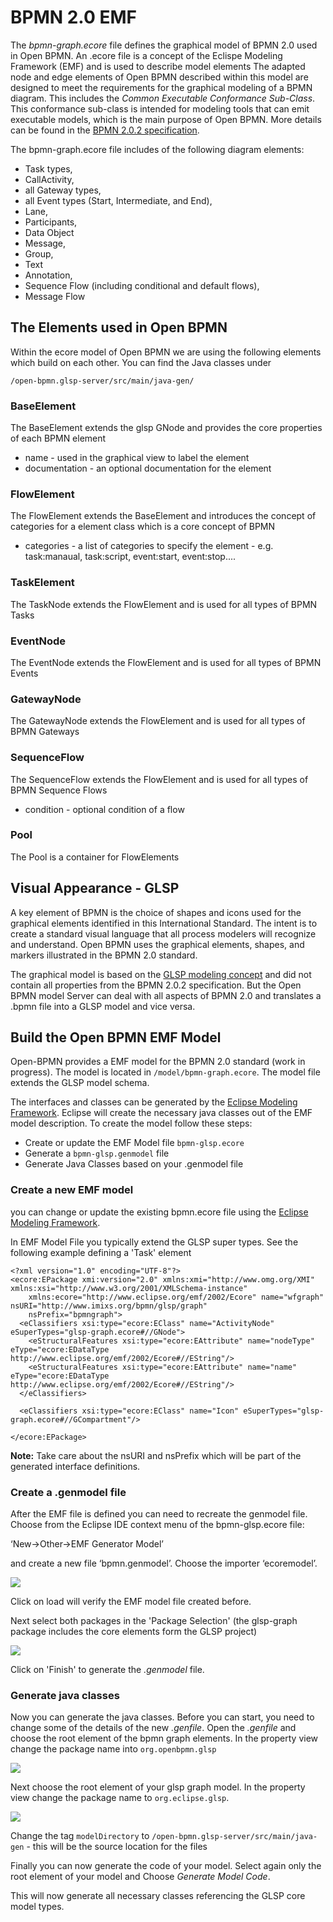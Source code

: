 # BPMN 2.0 EMF

The *bpmn-graph.ecore* file defines the graphical model of BPMN 2.0 used in Open BPMN. An .ecore file is a concept of the Eclispe Modeling Framework (EMF) and is used to describe model elements  The adapted node and edge elements of Open BPMN described within this model are designed to meet the requirements for the graphical modeling of a BPMN diagram. This includes the *Common Executable Conformance Sub-Class*. This conformance sub-class is intended for modeling tools that can emit executable models, which is the main purpose of Open BPMN. More details can be found in the [BPMN 2.0.2 specification](https://www.omg.org/spec/BPMN).



The bpmn-graph.ecore file includes of the following diagram elements:

 - Task types, 
 - CallActivity,
 - all Gateway types, 
 - all Event types (Start, Intermediate, and End), 
 - Lane, 
 - Participants, 
 - Data Object 
 - Message, 
 - Group, 
 - Text
 - Annotation, 
 - Sequence Flow (including conditional and default flows),
 - Message Flow

## The Elements used in Open BPMN

Within the ecore model of Open BPMN we are using the following elements which build on each other. You can find the Java classes under

	/open-bpmn.glsp-server/src/main/java-gen/

### BaseElement

The BaseElement extends the glsp GNode and provides the core properties of each BPMN element

 - name - used in the graphical view to label the element
 - documentation - an optional documentation for the element
 
### FlowElement

The FlowElement extends the BaseElement and introduces the concept of categories for a element class which is a core concept of BPMN

 - categories - a list of categories to specify the element - e.g. task:manaual, task:script, event:start, event:stop....
  

### TaskElement

The TaskNode extends the FlowElement and is used for all types of BPMN Tasks


### EventNode

The EventNode extends the FlowElement and is used for all types of BPMN Events

### GatewayNode

The GatewayNode extends the FlowElement and is used for all types of BPMN Gateways

### SequenceFlow

The SequenceFlow extends the FlowElement and is used for all types of BPMN Sequence Flows

 - condition - optional condition of a flow


### Pool

The Pool is a container for FlowElements

## Visual Appearance - GLSP

A key element of BPMN is the choice of shapes and icons used for the graphical elements identified in this International
Standard. The intent is to create a standard visual language that all process modelers will recognize and understand. Open BPMN uses the graphical elements, shapes, and markers illustrated in the BPMN 2.0 standard.

The graphical model is based on the [GLSP modeling concept](https://www.eclipse.org/glsp/) and did not contain all properties from the BPMN 2.0.2 specification. But the Open BPMN model Server can deal with all aspects of BPMN 2.0 and translates a .bpmn file into a GLSP model and vice versa. 



## Build the Open BPMN EMF Model

Open-BPMN provides a EMF model for the BPMN 2.0 standard (work in progress). The model is located in `/model/bpmn-graph.ecore`. The model file extends the  GLSP model schema. 

The interfaces and classes can be generated by the [Eclipse Modeling Framework](https://www.eclipse.org/modeling/emf/). Eclipse will create the necessary java classes out of the EMF model description. To create the model follow these steps:

 - Create or update the EMF Model file `bpmn-glsp.ecore`
 - Generate a `bpmn-glsp.genmodel` file
 - Generate Java Classes based on your .genmodel file

### Create a new EMF model

you can change or update the existing bpmn.ecore file using the [Eclipse Modeling Framework](https://www.eclipse.org/modeling/emf/).

In EMF Model File you typically extend the GLSP super types. See the following example defining a 'Task' element

	<?xml version="1.0" encoding="UTF-8"?>
	<ecore:EPackage xmi:version="2.0" xmlns:xmi="http://www.omg.org/XMI" xmlns:xsi="http://www.w3.org/2001/XMLSchema-instance"
	    xmlns:ecore="http://www.eclipse.org/emf/2002/Ecore" name="wfgraph" nsURI="http://www.imixs.org/bpmn/glsp/graph"
	    nsPrefix="bpmngraph">
	  <eClassifiers xsi:type="ecore:EClass" name="ActivityNode" eSuperTypes="glsp-graph.ecore#//GNode">
	    <eStructuralFeatures xsi:type="ecore:EAttribute" name="nodeType" eType="ecore:EDataType http://www.eclipse.org/emf/2002/Ecore#//EString"/>
	    <eStructuralFeatures xsi:type="ecore:EAttribute" name="name" eType="ecore:EDataType http://www.eclipse.org/emf/2002/Ecore#//EString"/>
	  </eClassifiers>
	 
	  <eClassifiers xsi:type="ecore:EClass" name="Icon" eSuperTypes="glsp-graph.ecore#//GCompartment"/>
	
	</ecore:EPackage>	


**Note:** Take care about the nsURI and nsPrefix which will be part of the generated interface definitions. 


### Create a .genmodel file

After the EMF file is defined you can need to recreate the genmodel file. Choose from the Eclipse IDE context menu of the bpmn-glsp.ecore file:

‘New->Other->EMF Generator Model’

and create a new file ‘bpmn.genmodel’. Choose the importer ‘ecoremodel’. 

<img src="./images/emf-generator-01.png" />

Click on load will verify the EMF model file created before.

Next select both packages in the 'Package Selection' (the glsp-graph package includes the core elements form the GLSP project)

<img src="./images/emf-generator-02.png" />

Click on 'Finish' to generate the *.genmodel* file.

### Generate java classes

Now you can generate the java classes. Before you can start, you need to change some of the details of the new *.genfile*.  Open the *.genfile* and choose the root element of the bpmn graph elements. In the property view change the package name into `org.openbpmn.glsp`


<img src="./images/emf-generator-03.png" />

Next choose the root element of your glsp graph model. In the property view change the package name to `org.eclipse.glsp`. 

<img src="./images/emf-generator-04.png" />


Change the tag `modelDirectory` to `/open-bpmn.glsp-server/src/main/java-gen` - this will be the source location for the files


Finally you can now generate the code of your model. Select again only the root element of your model and Choose *Generate Model Code*. 

This will now generate all necessary classes referencing the GLSP core model types. 




